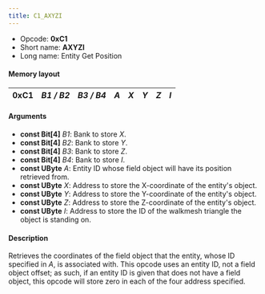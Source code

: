 ```yaml
---
title: C1_AXYZI
---
```


-   Opcode: **0xC1**
-   Short name: **AXYZI**
-   Long name: Entity Get Position

#### Memory layout

| 0xC1 | *B1 / B2* | *B3 / B4* | *A* | *X* | *Y* | *Z* | *I* |
|------|-----------|-----------|-----|-----|-----|-----|-----|

#### Arguments

-   **const Bit\[4\]** *B1*: Bank to store *X*.
-   **const Bit\[4\]** *B2*: Bank to store *Y*.
-   **const Bit\[4\]** *B3*: Bank to store *Z*.
-   **const Bit\[4\]** *B4*: Bank to store *I*.
-   **const UByte** *A*: Entity ID whose field object will have its position retrieved from.
-   **const UByte** *X*: Address to store the X-coordinate of the entity's object.
-   **const UByte** *Y*: Address to store the Y-coordinate of the entity's object.
-   **const UByte** *Z*: Address to store the Z-coordinate of the entity's object.
-   **const UByte** *I*: Address to store the ID of the walkmesh triangle the object is standing on.

#### Description

Retrieves the coordinates of the field object that the entity, whose ID specified in *A*, is associated with. This opcode uses an entity ID, not a field object offset; as such, if an entity ID is given that does not have a field object, this opcode will store zero in each of the four address specified.
